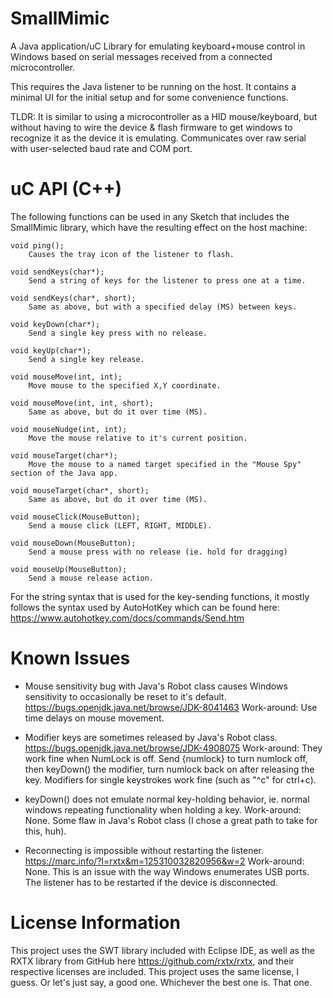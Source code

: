 # SmallMimic
A Java application/uC Library for emulating keyboard+mouse control in Windows based on serial messages received from a connected microcontroller.

This requires the Java listener to be running on the host. It contains a minimal UI for the initial setup and for some convenience functions.

TLDR: It is similar to using a microcontroller as a HID mouse/keyboard, but without having to wire the device & flash firmware to get windows to recognize it as the device it is emulating. Communicates over raw serial with user-selected baud rate and COM port.



# uC API (C++)
The following functions can be used in any Sketch that includes the SmallMimic library, which have the resulting effect on the host machine:

    void ping();
        Causes the tray icon of the listener to flash.
        
    void sendKeys(char*);
        Send a string of keys for the listener to press one at a time.
        
    void sendKeys(char*, short);
        Same as above, but with a specified delay (MS) between keys.
        
    void keyDown(char*);
        Send a single key press with no release.
        
    void keyUp(char*);
        Send a single key release.
        
    void mouseMove(int, int);
        Move mouse to the specified X,Y coordinate.
        
    void mouseMove(int, int, short);
        Same as above, but do it over time (MS).
        
    void mouseNudge(int, int);
        Move the mouse relative to it's current position.
        
    void mouseTarget(char*);
        Move the mouse to a named target specified in the "Mouse Spy" section of the Java app.
        
    void mouseTarget(char*, short);
        Same as above, but do it over time (MS).
        
    void mouseClick(MouseButton);
        Send a mouse click (LEFT, RIGHT, MIDDLE).
        
    void mouseDown(MouseButton);
        Send a mouse press with no release (ie. hold for dragging)
        
    void mouseUp(MouseButton);
        Send a mouse release action.

For the string syntax that is used for the key-sending functions, it mostly follows the syntax used by AutoHotKey which can be found here: https://www.autohotkey.com/docs/commands/Send.htm

# Known Issues
- Mouse sensitivity bug with Java's Robot class causes Windows sensitivity to occasionally be reset to it's default.
        https://bugs.openjdk.java.net/browse/JDK-8041463
        Work-around: Use time delays on mouse movement.

- Modifier keys are sometimes released by Java's Robot class.
        https://bugs.openjdk.java.net/browse/JDK-4908075
        Work-around: They work fine when NumLock is off. Send {numlock} to turn numlock off, then keyDown() the modifier, turn numlock back on after releasing the key. Modifiers for single keystrokes work fine (such as "^c" for ctrl+c).

- keyDown() does not emulate normal key-holding behavior, ie. normal windows repeating functionality when holding a key.
        Work-around: None. Some flaw in Java's Robot class (I chose a great path to take for this, huh).

- Reconnecting is impossible without restarting the listener.
        https://marc.info/?l=rxtx&m=125310032820956&w=2
        Work-around: None. This is an issue with the way Windows enumerates USB ports. The listener has to be restarted if the device is disconnected.

# License Information
This project uses the SWT library included with Eclipse IDE, as well as the RXTX library from GitHub here https://github.com/rxtx/rxtx, and their respective licenses are included.
This project uses the same license, I guess. Or let's just say, a good one. Whichever the best one is. That one.
